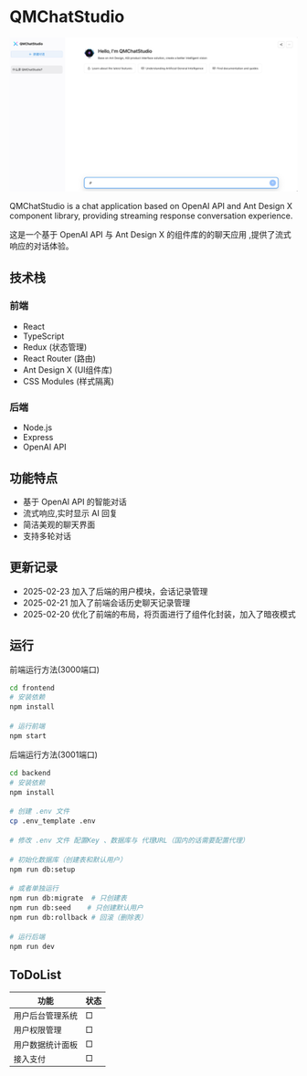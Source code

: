 # QMChatStudio

![QMChatStudio主页](/images/show.jpg)



QMChatStudio is a chat application based on OpenAI API and Ant Design X component library, providing streaming response conversation experience.

这是一个基于 OpenAI API 与 Ant Design X 的组件库的的聊天应用 ,提供了流式响应的对话体验。



## 技术栈

### 前端
- React 
- TypeScript
- Redux (状态管理)
- React Router (路由)
- Ant Design X (UI组件库)
- CSS Modules (样式隔离)

### 后端
- Node.js
- Express
- OpenAI API

## 功能特点

- 基于 OpenAI API 的智能对话
- 流式响应,实时显示 AI 回复
- 简洁美观的聊天界面
- 支持多轮对话

## 更新记录
- 2025-02-23 加入了后端的用户模块，会话记录管理
- 2025-02-21 加入了前端会话历史聊天记录管理
- 2025-02-20 优化了前端的布局，将页面进行了组件化封装，加入了暗夜模式

## 运行

前端运行方法(3000端口)
```bash
cd frontend
# 安装依赖
npm install

# 运行前端
npm start
```

后端运行方法(3001端口)
```bash
cd backend
# 安装依赖
npm install

# 创建 .env 文件
cp .env_template .env

# 修改 .env 文件 配置Key 、数据库与 代理URL（国内的话需要配置代理）

# 初始化数据库（创建表和默认用户）
npm run db:setup

# 或者单独运行
npm run db:migrate  # 只创建表
npm run db:seed    # 只创建默认用户
npm run db:rollback # 回滚（删除表）

# 运行后端
npm run dev
```

## ToDoList
| 功能 | 状态 |
|------|------|
| 用户后台管理系统 | □ |
| 用户权限管理 | □ |
| 用户数据统计面板 | □ |
| 接入支付 | □ |




